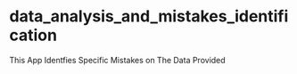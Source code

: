 # data_analysis_and_mistakes_identification
This App Identfies Specific Mistakes on The Data Provided
